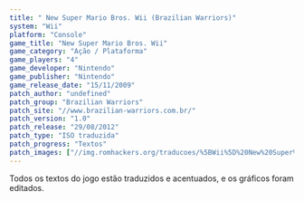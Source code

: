 ```yaml
---
title: " New Super Mario Bros. Wii (Brazilian Warriors)"
system: "Wii"
platform: "Console"
game_title: "New Super Mario Bros. Wii"
game_category: "Ação / Plataforma"
game_players: "4"
game_developer: "Nintendo"
game_publisher: "Nintendo"
game_release_date: "15/11/2009"
patch_author: "undefined"
patch_group: "Brazilian Warriors"
patch_site: "//www.brazilian-warriors.com.br/"
patch_version: "1.0"
patch_release: "29/08/2012"
patch_type: "ISO traduzida"
patch_progress: "Textos"
patch_images: ["//img.romhackers.org/traducoes/%5BWii%5D%20New%20Super%20Mario%20Bros%20Wii%20-%20Brazilian%20Warriors%20-%201.jpg","//img.romhackers.org/traducoes/%5BWii%5D%20New%20Super%20Mario%20Bros%20Wii%20-%20Brazilian%20Warriors%20-%202.jpg","//img.romhackers.org/traducoes/%5BWii%5D%20New%20Super%20Mario%20Bros%20Wii%20-%20Brazilian%20Warriors%20-%203.jpg"]
---
```

Todos os textos do jogo estão traduzidos e acentuados, e os gráficos foram editados.